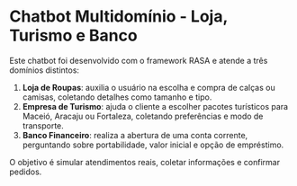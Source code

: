 # Chatbot Multidomínio - Loja, Turismo e Banco

Este chatbot foi desenvolvido com o framework RASA e atende a três domínios distintos:

1. **Loja de Roupas**: auxilia o usuário na escolha e compra de calças ou camisas, coletando detalhes como tamanho e tipo.
2. **Empresa de Turismo**: ajuda o cliente a escolher pacotes turísticos para Maceió, Aracaju ou Fortaleza, coletando preferências e modo de transporte.
3. **Banco Financeiro**: realiza a abertura de uma conta corrente, perguntando sobre portabilidade, valor inicial e opção de empréstimo.

O objetivo é simular atendimentos reais, coletar informações e confirmar pedidos.
